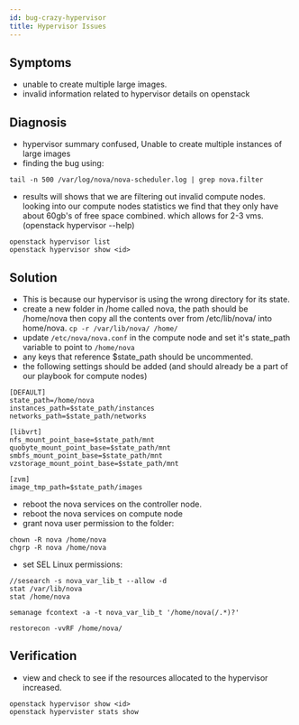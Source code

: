 ```yaml
---
id: bug-crazy-hypervisor
title: Hypervisor Issues
---
```



## Symptoms
- unable to create multiple large images.
- invalid information related to hypervisor details on openstack
## Diagnosis
- hypervisor summary confused, Unable to create multiple instances of large images
- finding the bug using:
```
tail -n 500 /var/log/nova/nova-scheduler.log | grep nova.filter
```
- results will shows that we are filtering out invalid compute nodes. looking into our compute nodes statistics we find that they only have about 60gb's of free space combined. which allows for 2-3 vms. (openstack hypervisor --help)
```
openstack hypervisor list
openstack hypervisor show <id>
```
## Solution
- This is because our hypervisor is using the wrong directory for its state.
- create a new folder in /home called nova, the path should be /home/nova then copy all the contents over from /etc/lib/nova/ into home/nova. `cp -r /var/lib/nova/ /home/`
- update `/etc/nova/nova.conf` in the compute node and set it's state_path variable to point to `/home/nova`
- any keys that reference $state_path should be uncommented.
- the following settings should be added (and should already be a part of our playbook for compute nodes)
```
[DEFAULT]
state_path=/home/nova
instances_path=$state_path/instances
networks_path=$state_path/networks

[libvrt]
nfs_mount_point_base=$state_path/mnt
quobyte_mount_point_base=$state_path/mnt
smbfs_mount_point_base=$state_path/mnt
vzstorage_mount_point_base=$state_path/mnt

[zvm]
image_tmp_path=$state_path/images
```

- reboot the nova services on the controller node.
- reboot the nova services on compute node
- grant nova user permission to the folder:
```
chown -R nova /home/nova 
chgrp -R nova /home/nova
```
- set SEL Linux permissions: 
```
//sesearch -s nova_var_lib_t --allow -d
stat /var/lib/nova
stat /home/nova

semanage fcontext -a -t nova_var_lib_t '/home/nova(/.*)?'

restorecon -vvRF /home/nova/
```
## Verification
- view and check to see if the resources allocated to the hypervisor increased.
```
openstack hypervisor show <id>
openstack hypervister stats show
```